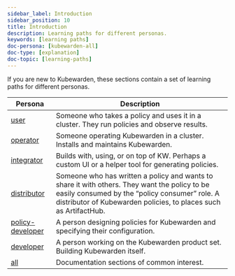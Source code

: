 ```yaml
---
sidebar_label: Introduction
sidebar_position: 10
title: Introduction
description: Learning paths for different personas.
keywords: [learning paths]
doc-persona: [kubewarden-all]
doc-type: [explanation]
doc-topic: [learning-paths]
---
```


<head>
  <link rel="canonical" href="https://docs.kubewarden.io/learning-paths/paths"/>
</head>

If you are new to Kubewarden, these sections contain a set of learning paths for different personas.

|Persona|Description|
|-|-|
|[user](user.md)|Someone who takes a policy and uses it in a cluster. They run policies and observe results.|
|[operator](operator.md)|Someone operating Kubewarden in a cluster. Installs and maintains Kubewarden.|
|[integrator](integrator.md)|Builds with, using, or on top of KW. Perhaps a custom UI or a helper tool for generating policies.|
|[distributor](distributor.md)|Someone who has written a policy and wants to share it with others. They want the policy to be easily consumed by the “policy consumer” role. A distributor of Kubewarden policies, to places such as ArtifactHub.|
|[policy-developer](policy-developer.md)| A person designing policies for Kubewarden and specifying their configuration.|
|[developer](developer.md)|A person working on the Kubewarden product set. Building Kubewarden itself.|
|[all](all.md)|Documentation sections of common interest.|
